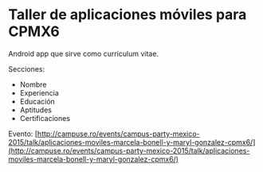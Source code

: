 # Taller de aplicaciones móviles para CPMX6
Android app que sirve como curriculum vitae.

Secciones:
- Nombre
- Experiencia
- Educación
- Aptitudes
- Certificaciones

Evento: [http://campuse.ro/events/campus-party-mexico-2015/talk/aplicaciones-moviles-marcela-bonell-y-maryl-gonzalez-cpmx6/](http://campuse.ro/events/campus-party-mexico-2015/talk/aplicaciones-moviles-marcela-bonell-y-maryl-gonzalez-cpmx6/)